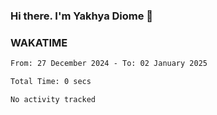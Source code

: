 ### Hi there. I'm Yakhya Diome 👋

### WAKATIME
<!--START_SECTION:waka-->

```txt
From: 27 December 2024 - To: 02 January 2025

Total Time: 0 secs

No activity tracked
```

<!--END_SECTION:waka-->
